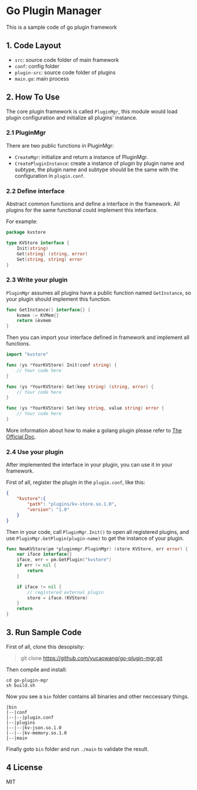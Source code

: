 # Go Plugin Manager

This is a sample code of go plugin framework

## 1. Code Layout

* `src`: source code folder of main framework
* `conf`: config folder
* `plugin-src`: source code folder of plugins
* `main.go`: main process

## 2. How To Use

The core plugin framework is called `PluginMgr`, this module would load plugin configuration and initialize all plugins' instance.

### 2.1 PluginMgr

There are two public functions in PluginMgr:

* `CreateMgr`: initialize and return a instance of PluginMgr.
* `CreatePluginInstance`: create a instance of plugin by plugin name and subtype, the plugin name and subtype should be the same with the configuration in `plugin.conf`.

### 2.2 Define interface

Abstract common functions and define a interface in the framework. All plugins for the same functional could implement this interface.

For example:

```go
package kvstore

type KVStore interface {
	Init(string)
	Get(string) (string, error)
	Set(string, string) error
}
```

### 2.3 Write your plugin

`PluginMgr` assumes all plugins have a public function named `GetInstance`, so your plugin should implement this function.

```go
func GetInstance() interface{} {
    kvmem := KVMem{}
    return &kvmem
}
```

Then you can import your interface defined in framework and implement all functions.

```go
import "kvstore"

func (ys *YourKVStore) Init(conf string) {
    // Your code here
}

func (ys *YourKVStore) Get(key string) (string, error) {
    // Your code here
}

func (ys *YourKVStore) Set(key string, value string) error {
    // Your code here
}
```

More information about how to make a golang plugin please refer to [The Official Doc](https://golang.org/pkg/plugin/).

### 2.4 Use your plugin

After implemented the interface in your plugin, you can use it in your framework.

First of all, register the plugin in the `plugin.conf`, like this:

```json
{
    "kvstore":{
        "path": "plugins/kv-store.so.1.0",
        "version": "1.0"
    }
}
```

Then in your code, call `PluginMgr.Init()` to open all registered plugins, and use `PluginMgr.GetPlugin(plugin-name)` to get the instance of your plugin.

```go
func NewKVStore(pm *pluginmgr.PluginMgr) (store KVStore, err error) {
    var iface interface{}
    iface, err = pm.GetPlugin("kvstore")
    if err != nil {
        return
    }

    if iface != nil {
        // registered external plugin
        store = iface.(KVStore)
    }
    return
}
```

## 3. Run Sample Code

First of all, clone this desopisity:

> git clone https://github.com/yucaowang/go-plugin-mgr.git

Then compile and install:

```shell
cd go-plugin-mgr
sh build.sh
```

Now you see a `bin` folder contains all binaries and other neccessary things.

```
|bin
|--|conf
|--|--|plugin.conf
|--|plugins
|--|--|kv-json.so.1.0
|--|--|kv-memory.so.1.0
|--|main
```

Finally goto `bin` folder and run `./main` to validate the result.

## 4 License
MIT